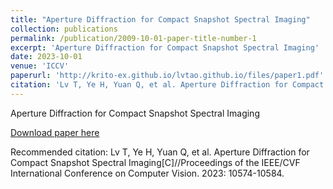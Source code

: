```yaml
---
title: "Aperture Diffraction for Compact Snapshot Spectral Imaging"
collection: publications
permalink: /publication/2009-10-01-paper-title-number-1
excerpt: 'Aperture Diffraction for Compact Snapshot Spectral Imaging'
date: 2023-10-01
venue: 'ICCV'
paperurl: 'http://krito-ex.github.io/lvtao.github.io/files/paper1.pdf'
citation: 'Lv T, Ye H, Yuan Q, et al. Aperture Diffraction for Compact Snapshot Spectral Imaging[C]//Proceedings of the IEEE/CVF International Conference on Computer Vision. 2023: 10574-10584.'
---
```

Aperture Diffraction for Compact Snapshot Spectral Imaging

[Download paper here](http://krito-ex.github.io/lvtao.github.io/files/paper3.pdf)

Recommended citation: Lv T, Ye H, Yuan Q, et al. Aperture Diffraction for Compact Snapshot Spectral Imaging[C]//Proceedings of the IEEE/CVF International Conference on Computer Vision. 2023: 10574-10584.
